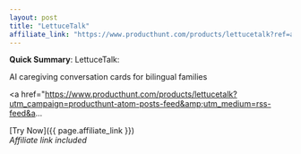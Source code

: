 ```yaml
---
layout: post
title: "LettuceTalk"
affiliate_link: "https://www.producthunt.com/products/lettucetalk?ref=autoverse&utm_source=autoverse"
---
```


**Quick Summary**: LettuceTalk: <p>
            AI caregiving conversation cards for bilingual families
          </p>
          <p>
            <a href="https://www.producthunt.com/products/lettucetalk?utm_campaign=producthunt-atom-posts-feed&amp;utm_medium=rss-feed&a...

[Try Now]({{ page.affiliate_link }})  
*Affiliate link included*
